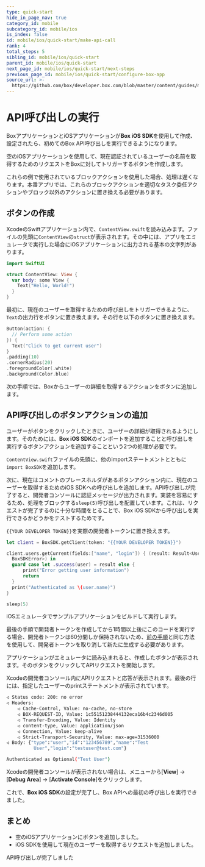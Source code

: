 ```yaml
---
type: quick-start
hide_in_page_nav: true
category_id: mobile
subcategory_id: mobile/ios
is_index: false
id: mobile/ios/quick-start/make-api-call
rank: 4
total_steps: 5
sibling_id: mobile/ios/quick-start
parent_id: mobile/ios/quick-start
next_page_id: mobile/ios/quick-start/next-steps
previous_page_id: mobile/ios/quick-start/configure-box-app
source_url: >-
  https://github.com/box/developer.box.com/blob/master/content/guides/mobile/ios/quick-start/4-make-api-call.md
---
```

# API呼び出しの実行

BoxアプリケーションとiOSアプリケーションが**Box iOS SDK**を使用して作成、設定されたら、初めてのBox API呼び出しを実行できるようになります。

空のiOSアプリケーションを使用して、現在認証されているユーザーの名前を取得するためのリクエストをBoxに対してトリガーするボタンを作成します。

<Message warning>

これらの例で使用されているブロックアクションを使用した場合、処理は遅くなります。本番アプリでは、これらのブロックアクションを適切なタスク委任アクションやブロック以外のアクションに置き換える必要があります。

</Message>

## ボタンの作成

XcodeのSwiftアプリケーション内で、`ContentView.swift`を読み込みます。ファイルの先頭に`ContentView`の`struct`が表示されます。その中には、アプリをエミュレータで実行した場合にiOSアプリケーションに出力される基本の文字列があります。

```swift
import SwiftUI

struct ContentView: View {
  var body: some View {
    Text("Hello, World!")
  }
}
```

最初に、現在のユーザーを取得するための呼び出しをトリガーできるように、`Text`の出力行をボタンに置き換えます。その行を以下のボタンに置き換えます。

```swift
Button(action: {
  // Perform some action
}) {
  Text("Click to get current user")
}
.padding(10)
.cornerRadius(20)
.foregroundColor(.white)
.background(Color.blue)
```

次の手順では、Boxからユーザーの詳細を取得するアクションをボタンに追加します。

## API呼び出しのボタンアクションの追加

ユーザーがボタンをクリックしたときに、ユーザーの詳細が取得されるようにします。そのためには、**Box iOS SDK**のインポートを追加することと呼び出しを実行するボタンアクションを追加することという2つの処理が必要です。

`ContentView.swift`ファイルの先頭に、他のimportステートメントとともに`import BoxSDK`を追加します。

次に、現在はコメントのプレースホルダがあるボタンアクション内に、現在のユーザーを取得するためのiOS SDKへの呼び出しを追加します。API呼び出しが完了すると、開発者コンソールに認証メッセージが出力されます。実装を容易にするため、処理をブロックする`sleep(5)`呼び出しを配置しています。これは、リクエストが完了するのに十分な時間をとることで、Box iOS SDKから呼び出しを実行できるかどうかをテストするためです。

`{{YOUR DEVELOPER TOKEN}}`を実際の開発者トークンに置き換えます。

```swift
let client = BoxSDK.getClient(token: "{{YOUR DEVELOPER TOKEN}}")

client.users.getCurrent(fields:["name", "login"]) { (result: Result<User,
  BoxSDKError>) in
  guard case let .success(user) = result else {
      print("Error getting user information")
      return
  }
  print("Authenticated as \(user.name)")
}

sleep(5)
```

iOSエミュレータでサンプルアプリケーションをビルドして実行します。

<Message warning>

最後の手順で開発者トークンを作成してから1時間以上後にこのコードを実行する場合、開発者トークンは60分間しか保持されないため、[前の手順](g://mobile/ios/quick-start/configure-box-app/)と同じ方法を使用して、開発者トークンを取り消して新たに生成する必要があります。

</Message>

アプリケーションがエミュレータに読み込まれると、作成したボタンが表示されます。そのボタンをクリックしてAPIリクエストを開始します。

Xcodeの開発者コンソール内にAPIリクエストと応答が表示されます。最後の行には、指定したユーザーのprintステートメントが表示されています。

```bash
◁ Status code: 200: no error
◁ Headers: 
    ◁ Cache-Control, Value: no-cache, no-store
    ◁ BOX-REQUEST-ID, Value: 1c55151238444132eca16b4c2346d005
    ◁ Transfer-Encoding, Value: Identity
    ◁ content-type, Value: application/json
    ◁ Connection, Value: keep-alive
    ◁ Strict-Transport-Security, Value: max-age=31536000
◁ Body: {"type":"user","id":"123456789","name":"Test
          User","login":"testuser@test.com"}

Authenticated as Optional("Test User")
```

<Message notice>

Xcodeの開発者コンソールが表示されない場合は、メニューから\[**View**] -> \[**Debug Area**] -> \[**Activate Console**]をクリックします。

</Message>

これで、**Box iOS SDK**の設定が完了し、Box APIへの最初の呼び出しを実行できました。

## まとめ

* 空のiOSアプリケーションにボタンを追加しました。
* iOS SDKを使用して現在のユーザーを取得するリクエストを追加しました。

<Next>

API呼び出しが完了しました

</Next>
